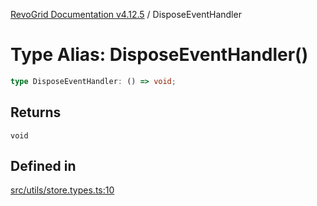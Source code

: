 [RevoGrid Documentation v4.12.5](README.md) / DisposeEventHandler

# Type Alias: DisposeEventHandler()

```ts
type DisposeEventHandler: () => void;
```

## Returns

`void`

## Defined in

[src/utils/store.types.ts:10](https://github.com/revolist/revogrid/blob/c0c7fff7e44e26499aba20df7b49da7b6c71eb68/src/utils/store.types.ts#L10)
